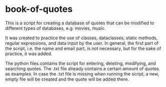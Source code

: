 # book-of-quotes

This is a script for creating a database of quotes that can be modified to different types of databases, e.g. movies, music.

It was created to practice the use of classes, dataclasses, static methods, regular expressions, and data input by the user. In general, the first part of the script, i.e. the name and email part, is not necessary, but for the sake of practice, it was added.

The python files contains the script for entering, deleting, modifying, and searching quotes. The .txt file already contains a certain amount of quotes as examples. In case the .txt file is missing when running the script, a new, empty file will be created and the quote will be added there.



